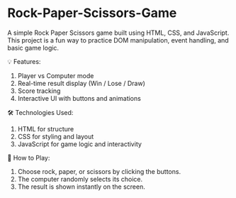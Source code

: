 # Rock-Paper-Scissors-Game
A simple Rock Paper Scissors game built using HTML, CSS, and JavaScript. This project is a fun way to practice DOM manipulation, event handling, and basic game logic.

💡 Features:

1. Player vs Computer mode
2. Real-time result display (Win / Lose / Draw)
3. Score tracking 
4. Interactive UI with buttons and animations

🛠 Technologies Used:

1. HTML for structure
2. CSS for styling and layout
3. JavaScript for game logic and interactivity

🚀 How to Play:

1. Choose rock, paper, or scissors by clicking the buttons.
2. The computer randomly selects its choice.
3. The result is shown instantly on the screen.

